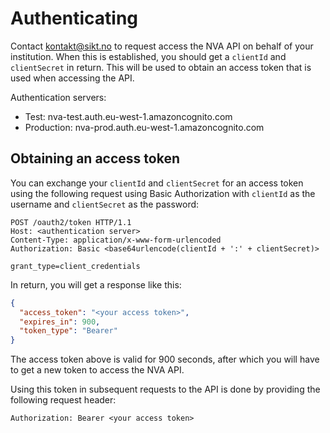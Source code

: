 # Authenticating
Contact [kontakt@sikt.no](mailto:kontakt@sikt.no?subject=Tilgang%20til%20NVA%20API) to request
access the NVA API on behalf of your institution. When this is established, you should get a
`clientId` and `clientSecret` in return. This will be used to obtain an access token that is used
when accessing the API.

Authentication servers:
* Test: nva-test.auth.eu-west-1.amazoncognito.com
* Production: nva-prod.auth.eu-west-1.amazoncognito.com

## Obtaining an access token
You can exchange your `clientId` and `clientSecret` for an access token using the following request
using Basic Authorization with `clientId` as the username and `clientSecret` as the password:
```http request
POST /oauth2/token HTTP/1.1
Host: <authentication server>
Content-Type: application/x-www-form-urlencoded
Authorization: Basic <base64urlencode(clientId + ':' + clientSecret)>

grant_type=client_credentials
```

In return, you will get a response like this:
```json
{
  "access_token": "<your access token>",
  "expires_in": 900,
  "token_type": "Bearer"
}
```

The access token above is valid for 900 seconds, after which you will have to get a new token to
access the NVA API.

Using this token in subsequent requests to the API is done by providing the following request
header:
```
Authorization: Bearer <your access token>
```